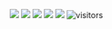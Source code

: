 <!--   my-icons -->
<p align="center">
    <a href="https://github.com/CodingWKang/CodingWKang"><img src="https://img.shields.io/badge/status-updating-brightgreen.svg"></a>
    <a href="https://github.com/python/cpython"><img src="https://img.shields.io/badge/Python-3.10-FF1493.svg"></a>
    <a href="https://github.com/CodingWKang/CodingWKang/graphs/contributors"><img src="https://img.shields.io/github/contributors/CodingWKang/CodingWKang?color=blue"></a>
    <a href="https://github.com/CodingWKang/CodingWKang/stargazers"><img src="https://img.shields.io/github/stars/CodingWKang/CodingWKang.svg?logo=github"></a>
    <a href="https://github.com/CodingWKang/CodingWKang/network/members"><img src="https://img.shields.io/github/forks/CodingWKang/CodingWKang.svg?color=blue&logo=github"></a>
    <img src="https://visitor-badge.laobi.icu/badge?page_id=CodingWKang.CodingWKang" alt="visitors"/>   
</p>
